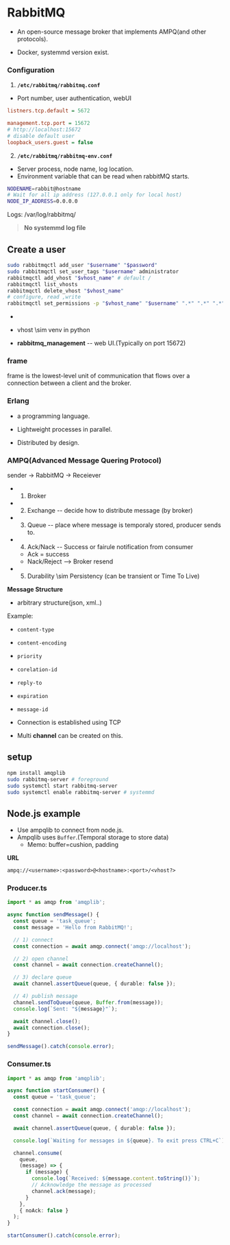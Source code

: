 # RabbitMQ

* An open-source message broker that implements AMPQ(and other protocols).

* Docker, systemmd version exist.

### Configuration
1. **`/etc/rabbitmq/rabbitmq.conf`**
* Port number, user authentication, webUI

```ini
listners.tcp.default = 5672

management.tcp.port = 15672
# http://localhost:15672
# disable default user
loopback_users.guest = false
```

2. **`/etc/rabbitmq/rabbitmq-env.conf`**
* Server process, node name, log location.
* Environment variable that can be read when rabbitMQ starts.

```bash
NODENAME=rabbit@hostname
# Wait for all ip address (127.0.0.1 only for local host)
NODE_IP_ADDRESS=0.0.0.0 
```

Logs: /var/log/rabbitmq/

> **No systemmd log file**


## Create a user

```bash
sudo rabbitmqctl add_user "$username" "$password"
sudo rabbitmqctl set_user_tags "$username" administrator 
rabbitmqctl add_vhost "$vhost_name" # default /
rabbitmqctl list_vhosts
rabbitmqctl delete_vhost "$vhost_name"
# configure, read ,write
rabbitmqctl set_permissions -p "$vhost_name" "$username" ".*" ".*" ".*"
```
* 

* vhost \sim venv in python

* **rabbitmq_management** -- web UI.(Typically on port 15672)


### frame

frame is the lowest-level unit of communication that flows over a connection between a client and the broker.

### Erlang

* a programming language.

* Lightweight processes in parallel.
* Distributed by design.

### AMPQ(Advanced Message Quering Protocol)

sender -> RabbitMQ -> Receiever

* 1. Broker
* 2. Exchange -- decide how to distribute message (by broker)
* 3. Queue -- place where message is temporaly stored,  producer sends to. 
* 4. Ack/Nack -- Success or fairule notification from consumer
  * Ack = success
  * Nack/Reject --> Broker resend
* 5. Durability \sim Persistency (can be transient or Time To Live)

**Message Structure**

* arbitrary structure(json, xml..)

Example: 
* `content-type`
* `content-encoding`
* `priority`
* `corelation-id`
* `reply-to`
* `expiration`
* `message-id`

* Connection is established using TCP
* Multi **channel** can be created on this.

## setup
```bash
npm install amqplib
sudo rabbitmq-server # foreground
sudo systemctl start rabbitmq-server
sudo systemctl enable rabbitmq-server # systemmd
```

## Node.js example

* Use ampqlib to connect from node.js.
* Ampqlib uses `Buffer`.(Temporal storage to store data)
  * Memo: buffer=cushion,  padding

**URL**
```txt
ampq://<username>:<password>@<hostname>:<port>/<vhost?>
```

### Producer.ts
```ts
import * as amqp from 'amqplib';

async function sendMessage() {
  const queue = 'task_queue';
  const message = 'Hello from RabbitMQ!';

  // 1) connect
  const connection = await amqp.connect('amqp://localhost');

  // 2) open channel
  const channel = await connection.createChannel();

  // 3) declare queue
  await channel.assertQueue(queue, { durable: false });

  // 4) publish message
  channel.sendToQueue(queue, Buffer.from(message));
  console.log(`Sent: "${message}"`);

  await channel.close();
  await connection.close();
}

sendMessage().catch(console.error);
```

### Consumer.ts
```ts
import * as amqp from 'amqplib';

async function startConsumer() {
  const queue = 'task_queue';

  const connection = await amqp.connect('amqp://localhost');
  const channel = await connection.createChannel();

  await channel.assertQueue(queue, { durable: false });

  console.log(`Waiting for messages in ${queue}. To exit press CTRL+C`);

  channel.consume(
    queue,
    (message) => {
      if (message) {
        console.log(`Received: ${message.content.toString()}`);
        // Acknowledge the message as processed
        channel.ack(message);
      }
    },
    { noAck: false }
  );
}

startConsumer().catch(console.error);


```

